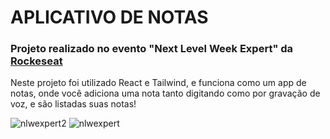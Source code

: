 # APLICATIVO DE NOTAS
### Projeto realizado no evento "Next Level Week Expert" da [Rockeseat](https://www.rocketseat.com.br/)

Neste projeto foi utilizado React e Tailwind, e funciona como um app de notas, 
onde você adiciona uma nota tanto digitando como por gravação de voz, e são listadas suas notas!

![nlwexpert2](https://github.com/PedroHF1/nlw_expert/assets/126522958/3ec55c28-0d52-4b71-aa5a-a20de5b343fc)
![nlwexpert](https://github.com/PedroHF1/nlw_expert/assets/126522958/7c69a396-4220-4b4e-a4ea-0aedb492b17c)
